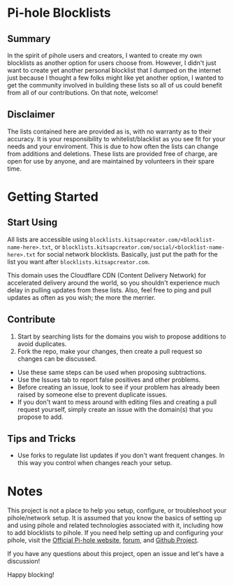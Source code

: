 # Pi-hole Blocklists
## Summary
In the spirit of pihole users and creators, I wanted to create my own blocklists as another option for users choose from. However, I didn't just want to create yet another personal blocklist that I dumped on the internet just because I thought a few folks might like yet another option, I wanted to get the community involved in building these lists so all of us could benefit from all of our contributions. On that note, welcome!
## Disclaimer
The lists contained here are provided as is, with no warranty as to their accuracy. It is your responsibility to whitelist/blacklist as you see fit for your needs and your enviroment. This is due to how often the lists can change from additions and deletions. These lists are provided free of charge, are open for use by anyone, and are maintained by volunteers in their spare time.
# Getting Started
## Start Using
All lists are accessible using `blocklists.kitsapcreator.com/<blocklist-name-here>.txt`, or `blocklists.kitsapcreator.com/social/<blocklist-name-here>.txt` for social network blocklists. Basically, just put the path for the list you want after `blocklists.kitsapcreator.com`.

This domain uses the Cloudflare CDN (Content Delivery Network) for accelerated delivery around the world, so you shouldn't experience much delay in pulling updates from these lists. Also, feel free to ping and pull updates as often as you wish; the more the merrier.
## Contribute
1. Start by searching lists for the domains you wish to propose additions to avoid duplicates.
2.  Fork the repo, make your changes, then create a pull request so changes can be discussed.
* Use these same steps can be used when proposing subtractions.
* Use the Issues tab to report false positives and other problems.
* Before creating an issue, look to see if your problem has already been raised by someone else to prevent duplicate issues.
* If you don't want to mess around with editing files and creating a pull request yourself, simply create an issue with the domain(s) that you propose to add.
## Tips and Tricks
* Use forks to regulate list updates if you don't want frequent changes. In this way you control when changes reach your setup.
# Notes
This project is not a place to help you setup, configure, or troubleshoot your pihole/network setup. It is assumed that you know the basics of setting up and using pihole and related technologies associated with it, including how to add blocklists to pihole. If you need help setting up and configuring your pihole, visit the [Official Pi-hole website](https://pi-hole.net/), [forum](https://discourse.pi-hole.net/), and [Github Project](https://github.com/pi-hole/pi-hole).

If you have any questions about this project, open an issue and let's have a discussion!

Happy blocking!